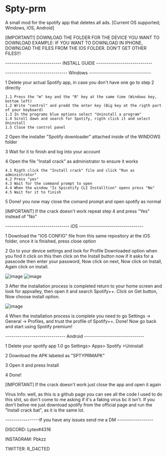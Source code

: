 # Spty-prm
A small mod for the spotify app that deletes all ads. 
[Current OS supported; Windows, iOS, Android]

[IMPORTANT!] DOWNLOAD THE FOLDER FOR THE DEVICE YOU WANT TO DOWNLOAD EXAMPLE:
IF YOU WANT TO DOWNLOAD IN IPHONE, DOWNLOAD THE FILES FROM THE IOS FOLDER. DON'T GET OTHER FILES!!!

---------------------------- INSTALL GUIDE ----------------------------         

------------------------------- Windows -------------------------------

1 Delete your actual Spotify app, in case you don't have one go to step 2 directly

	1.1 Press the "⊞" key and the "R" key at the same time (Windows key, bottom left)
	1.2 Write "control" and predd the enter key (Big key at the rigth part of your keyboard)
	1.3 In the programs blue options select "Uninstall a program" 
	1.4 Scroll down and search for Spotify, rigth click it and select Uninstall
	1.5 Close the control panel

2 Open the installer "Spotify downloader" attached inside of the WINDOWS folder

3 Wait for it to finish and log into your account

4 Open the file "Install crack" as administrator to ensure it works

	4.1 Rigth click the "Install crack" file and click "Run as administrator"
	4.2 Press "yes"
	4.3 Wait for the command prompt to open
	4.4 When the window "Is Spicetify CLI Installtion" opens press "No"
	4.5 Wait for it to finish

5 Done! you now may close the comand prompt and open spotify as normal

[IMPORTANT] If the crack doesn't work repeat step 4 and press "Yes" instead of "No"

-------------------------------- iOS --------------------------------

1 Download the "IOS CONFIG" file from this same repository at the iOS folder, once it is finished, press close option

2 Go to your device settings and look for Profile Downloaded option when you find it click on this then click on the Install button now if it asks for a passcode then enter your password, Now click on next, Now click on Install, Again click on install.

![image](https://user-images.githubusercontent.com/72569213/216786671-164e7f89-9f98-4dc2-9128-aa49222fff60.png)
![image](https://user-images.githubusercontent.com/72569213/216786705-920af4d9-9582-44dc-b672-892848291439.png)

3 After the installation process is completed return to your home screen and look for appvalley, then open it and search Spotify++. Click on Get button, Now choose install option.

![image](https://user-images.githubusercontent.com/72569213/216786625-088d7095-097b-46aa-9623-7b168702c3a4.png)

4 When the installation process is complete you need to go Settings -> General -> Profiles, and trust the profile of Spotify++. Done! Now go back and start using Spotify premium!

------------------------------ Android ------------------------------

1 Delete your spotify app
	1.0 go Settings> Apps> Spotify >Uninstall
	
2 Download the APK labeled as "SPTYPRMAPK" 

3 Open it and press Install

4 Done! 

[IMPORTANT] If the crack doesn't work just close the app and open it again

Virus Info: well, as this is a github page you can see all the code I used to do this shit, so don't come to me asking if it's a faking virus bc it isn't. If you don't belive me just download spotify from the official page and run the "Install crack bat", as it is the same lol.

-----------------If you have any issues send me a DM ------------------

DISCORD: Lytex#4316

INSTAGRAM: Pbkzz

TWITTER: R_D4CTED
